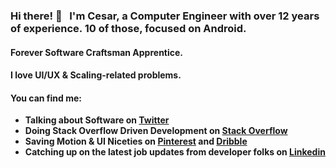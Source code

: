 ### Hi there! 👋 &nbsp; I'm Cesar, a Computer Engineer with over 12 years of experience. 10 of those, focused on Android.
#### Forever Software Craftsman Apprentice.
#### I love UI/UX & Scaling-related problems.
#### You can find me: 

- **Talking about Software on [Twitter](https://twitter.com/cesards_)**
- **Doing Stack Overflow Driven Development on [Stack Overflow](https://stackoverflow.com/users/689723/cesards)**
- **Saving Motion & UI Niceties on [Pinterest](https://www.pinterest.com/cesards_/boards) and [Dribble](https://dribbble.com/cesards/collections)**
- **Catching up on the latest job updates from developer folks on [Linkedin](https://www.linkedin.com/in/cesards/)**
